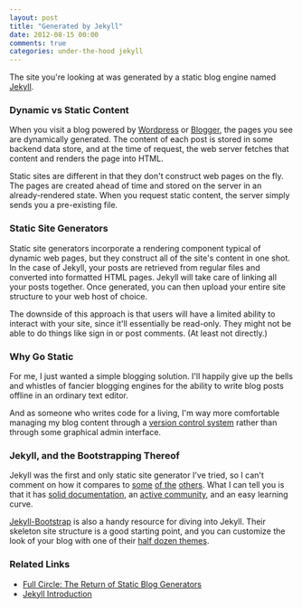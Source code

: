```yaml
---
layout: post
title: "Generated by Jekyll"
date: 2012-08-15 00:00
comments: true
categories: under-the-hood jekyll
---
```


The site you're looking at was generated by a static blog engine named [Jekyll](https://github.com/mojombo/jekyll/).

### Dynamic vs Static Content

When you visit a blog powered by [Wordpress](http://wordpress.org/) or [Blogger](http://www.blogger.com/), the pages you see are dynamically generated. The content of each post is stored in some backend data store, and at the time of request, the web server fetches that content and renders the page into HTML.

Static sites are different in that they don't construct web pages on the fly. The pages are created ahead of time and stored on the server in an already-rendered state. When you request static content, the server simply sends you a pre-existing file.

### Static Site Generators

Static site generators incorporate a rendering component typical of dynamic web pages, but they construct all of the site's content in one shot. In the case of Jekyll, your posts are retrieved from regular files and converted into formatted HTML pages. Jekyll will take care of linking all your posts together. Once generated, you can then upload your entire site structure to your web host of choice.

The downside of this approach is that users will have a limited ability to interact with your site, since it'll essentially be read-only. They might not be able to do things like sign in or post comments. (At least not directly.)

### Why Go Static

For me, I just wanted a simple blogging solution. I'll happily give up the bells and whistles of fancier blogging engines for the ability to write blog posts offline in an ordinary text editor<!-- vim represent -->.

And as someone who writes code for a living, I'm way more comfortable managing my blog content through a [version control system](http://git-scm.com/) rather than through some graphical admin interface.

### Jekyll, and the Bootstrapping Thereof

Jekyll was the first and only static site generator I've tried, so I can't comment on how it compares to [some](http://ringce.com/hyde) [of the](http://pelican.notmyidea.org/en/2.8/index.html) [others](http://cloudhead.io/toto). What I can tell you is that it has [solid documentation](https://github.com/mojombo/jekyll/wiki), an [active community](https://github.com/mojombo/jekyll/pulls), and an easy learning curve.

[Jekyll-Bootstrap](http://jekyllbootstrap.com/) is also a handy resource for diving into Jekyll. Their skeleton site structure is a good starting point, and you can customize the look of your blog with one of their [half dozen themes](http://themes.jekyllbootstrap.com/).

### Related Links

* [Full Circle: The Return of Static Blog Generators](http://www.webmaster-source.com/2012/05/09/full-circle-the-return-of-static-blog-generators/)
* [Jekyll Introduction](http://jekyllbootstrap.com/lessons/jekyll-introduction.html)
